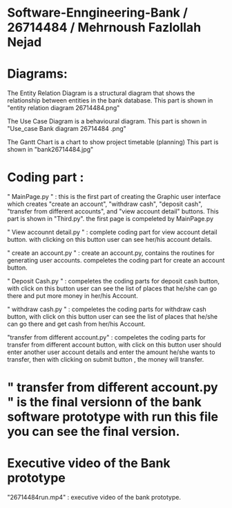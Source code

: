 # Software-Enngineering-Bank / 26714484 / Mehrnoush Fazlollah Nejad

# Diagrams:

The Entity Relation Diagram is a structural diagram that shows the relationship between entities in the bank database. This part is shown in "entity relation diagram 26714484.png"

The Use Case Diagram is a behavioural diagram. This part is shown in "Use_case Bank diagram 26714484 .png"

The Gantt Chart is a chart to show project timetable (planning) This part is shown in "bank26714484.jpg"

# Coding part : 

" MainPage.py " : this is the first part of creating the Graphic user interface which creates "create an account", "withdraw cash",  "deposit cash", "transfer from different accounts", and "view account detail" buttons. This part is shown in "Third.py".    the first page is compeleted by MainPage.py

" View accounnt detail.py " : complete coding part for view account detail button. with clicking on this button user can see her/his account details. 

" create an account.py " : create an account.py, contains the routines for generating user accounts. compeletes the coding part for create an account button.

" Deposit Cash.py " : compeletes the coding parts for deposit cash button, with click on this button user can see the list of places that he/she can go there and put more money in her/his Account.

" withdraw cash.py " : compeletes the coding parts for withdraw cash button, with click on this button user can see the list of places that he/she can go there and get cash from her/his Account.

"transfer from different account.py" : compeletes the coding parts for transfer from different account button, with click on this button user should enter another user account details and enter the amount he/she wants to transfer, then with clicking on submit button , the money will transfer.

# " transfer from different account.py " is the final versionn of the bank software prototype with run this file you can see the final version.


# Executive video of the Bank prototype

"26714484run.mp4" : executive video of the bank prototype.


